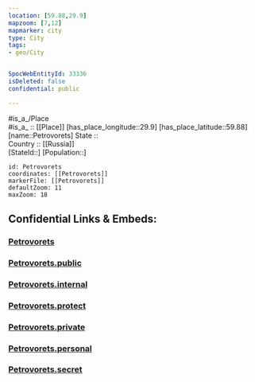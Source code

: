 ```yaml
---
location: [59.88,29.9] 
mapzoom: [7,12] 
mapmarker: city 
type: City
tags:
- geo/City


SpocWebEntityId: 33336
isDeleted: false
confidential: public

---
```

#is_a_/Place  
#is_a_ :: [[Place]] 
[has_place_longitude::29.9] 
[has_place_latitude::59.88] 
[name::Petrovorets] 
State ::  
Country :: [[Russia]]  
[StateId::] 
[Population::] 



```leaflet
id: Petrovorets
coordinates: [[Petrovorets]] 
markerFile: [[Petrovorets]] 
defaultZoom: 11 
maxZoom: 18
```


## Confidential Links & Embeds: 

### [Petrovorets](/_Standards/Earth/Continent/Europe/Europe~East/Russia/Russia~NorthWest/St.Petersburg,City/City/Petrovorets.md) 

### [Petrovorets.public](/_public/Earth/Continent/Europe/Europe~East/Russia/Russia~NorthWest/St.Petersburg,City/City/Petrovorets.public.md) 

### [Petrovorets.internal](/_internal/Earth/Continent/Europe/Europe~East/Russia/Russia~NorthWest/St.Petersburg,City/City/Petrovorets.internal.md) 

### [Petrovorets.protect](/_protect/Earth/Continent/Europe/Europe~East/Russia/Russia~NorthWest/St.Petersburg,City/City/Petrovorets.protect.md) 

### [Petrovorets.private](/_private/Earth/Continent/Europe/Europe~East/Russia/Russia~NorthWest/St.Petersburg,City/City/Petrovorets.private.md) 

### [Petrovorets.personal](/_personal/Earth/Continent/Europe/Europe~East/Russia/Russia~NorthWest/St.Petersburg,City/City/Petrovorets.personal.md) 

### [Petrovorets.secret](/_secret/Earth/Continent/Europe/Europe~East/Russia/Russia~NorthWest/St.Petersburg,City/City/Petrovorets.secret.md)

